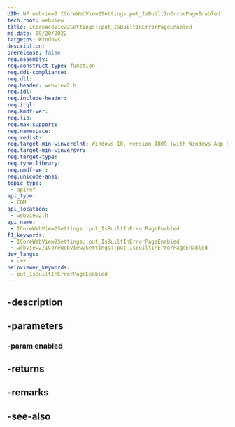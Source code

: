 ```yaml
---
UID: NF:webview2.ICoreWebView2Settings.put_IsBuiltInErrorPageEnabled
tech.root: webview
title: ICoreWebView2Settings::put_IsBuiltInErrorPageEnabled
ms.date: 09/20/2022
targetos: Windows
description: 
prerelease: false
req.assembly: 
req.construct-type: function
req.ddi-compliance: 
req.dll: 
req.header: webview2.h
req.idl: 
req.include-header: 
req.irql: 
req.kmdf-ver: 
req.lib: 
req.max-support: 
req.namespace: 
req.redist: 
req.target-min-winverclnt: Windows 10, version 1809 (with Windows App SDK 1.1 or later)
req.target-min-winversvr: 
req.target-type: 
req.type-library: 
req.umdf-ver: 
req.unicode-ansi: 
topic_type:
 - apiref
api_type:
 - COM
api_location:
 - webview2.h
api_name:
 - ICoreWebView2Settings::put_IsBuiltInErrorPageEnabled
f1_keywords:
 - ICoreWebView2Settings::put_IsBuiltInErrorPageEnabled
 - webview2/ICoreWebView2Settings::put_IsBuiltInErrorPageEnabled
dev_langs:
 - c++
helpviewer_keywords:
 - put_IsBuiltInErrorPageEnabled
---
```


## -description

## -parameters

### -param enabled

## -returns

## -remarks

## -see-also

